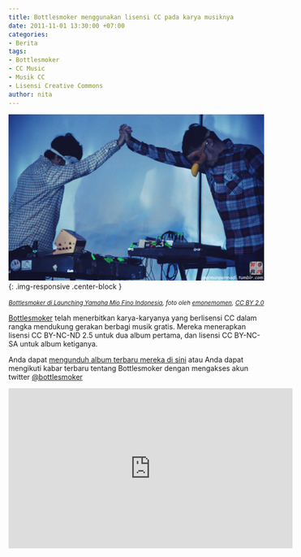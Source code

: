 ```yaml
---
title: Bottlesmoker menggunakan lisensi CC pada karya musiknya
date: 2011-11-01 13:30:00 +07:00
categories:
- Berita
tags:
- Bottlesmoker
- CC Music
- Musik CC
- Lisensi Creative Commons
author: nita
---
```


![8390162360_e3af85c5fb_o.jpg](/uploads/8390162360_e3af85c5fb_o.jpg){: .img-responsive .center-block }<center><small><i>[Bottlesmoker di Launching Yamaha Mio Fino Indonesia](https://www.flickr.com/photos/emonemomen/8390162360/in/photolist-dMpLXJ-dMpRpQ-djXcby-djXchw-djXb7g-djXaoZ-dMpLJh-dMjjGB-dMjcCP-dMjjt6-dMpTtN-dMjkx8-dMpRNy-dMjgj4-bCKT5R-cEvJLm-dMpR85-dMpLo3-bCKTJZ-bCKTDV-bpQXp9-bpQX83-bpQXmb-bUBS6C-bUBRGh-bpQXiS-bUBReS-bCKTaF-7WvG8J-bCKTec-dMpUjj-bpQX4d-bCKTvF-dMpP2C-bpQWSs-dMjgvi-bUBVfw-bUBQN7-bUBSv9-bCKTr6-bUBWbQ-bUBTkq-bUBULj-bCKT8V-dMpPmh-bUBXfb-bUBU8j-bUBSVU-bUBUq5-bCKTtz), foto oleh [emonemomen](https://www.flickr.com/photos/emonemomen/), [CC BY 2.0](https://creativecommons.org/licenses/by/2.0/)</i></small></center>

[Bottlesmoker](http://bottlesmoker.asia/) telah menerbitkan karya-karyanya yang berlisensi CC dalam rangka mendukung gerakan berbagi musik gratis. Mereka menerapkan lisensi CC BY-NC-ND 2.5 untuk dua album pertama, dan lisensi CC BY-NC-SA untuk album ketiganya.

Anda dapat [mengunduh album terbaru mereka di sini](http://misspelledrecords.bandcamp.com/album/mpr107-bottlesmoker-lets-die-together-in-2012) atau Anda dapat mengikuti kabar terbaru tentang Bottlesmoker dengan mengakses akun twitter [@bottlesmoker](https://twitter.com/bottlesmoker?lang=id)

<div class="embed-responsive embed-responsive-16by9">
<iframe width="560" height="315" src="https://www.youtube.com/embed/g_JobvoIIZs" frameborder="0" allowfullscreen></iframe>
</div>